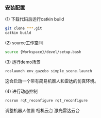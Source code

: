 ### 安装配置
(1) 下载代码后运行catkin build
```bash
git clone ***.git
catkin build
```

(2) source工作空间
```bash
source {Workspace}/devel/setup.bash
```

(3) 运行demo场景
```bash
roslaunch env_gazebo simple_scene.launch
```
这会启动一个带有简易机器人和雷达的仿真环境。

(4) 进行动态控制
```bash
rosrun rqt_reconfigure rqt_reconfigure
```
调整机器人位置 相机云台 激光雷达云台